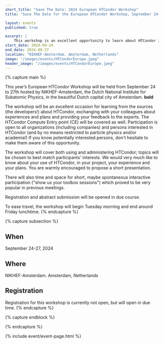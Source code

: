 ```yaml
---
short_title: "Save The Date: 2024 European HTCondor Workshop" 
title: "Save The Date for the European HTCondor Workshop, September 24-27"

layout: events
published: true

excerpt: |
    This workshop is an excellent opportunity to learn about HTCondor in the beautiful Amsterdam. 
start_date: 2024-09-24
end_date: 2024-09-27
location: "NIKHEF-Amsterdam. Amsterdam, Netherlands"
image: "/images/events/HTCondorEurope.jpeg"
header_image: "/images/events/HTCondorEurope.jpeg"
---
```


{% capture main %}

This year’s European HTCondor Workshop will be held from September 24 to 27th hosted by NIKHEF-Amsterdam, the Dutch 
National Institute for Subatomic Physics, in the beautiful Dutch capital city of Amsterdam. __bold__

The workshop will be an excellent occasion for learning from the sources (the developers!) about HTCondor, exchanging 
with your colleagues about experiences and plans and providing your feedback to the experts. The HTCondor Compute Entry 
point (CE) will be covered as well. Participation is open to all organizations (including companies) and persons interested
in HTCondor (and by no means restricted to particle physics and/or academia!) If you know potentially interested persons, 
don't hesitate to make them aware of this opportunity.

The workshop will cover both using and administering HTCondor; topics will be chosen to best match participants' interests. 
We would very much like to know about your use of HTCondor, in your project, your experience and your plans. You are warmly
encouraged to propose a short presentation.

There will also time and space for short, maybe spontaneous interactive participation ("show us your toolbox sessions") 
which proved to be very popular in previous meetings. 

Registration and abstract submission will be opened in due course. 

To ease travel, the workshop will begin Tuesday morning and end around Friday lunchtime. 
{% endcapture %}

{% capture subsection %}

## When

September 24-27, 2024

## Where

NIKHEF-Amsterdam. Amsterdam, Netherlands

## Registration

Registration for this workshop is currently not open, but will open in due time. 
{% endcapture %}

{% capture endblock %}

{% endcapture %}

{% include event/event-page.html %}
